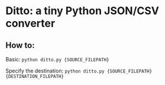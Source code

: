 # Ditto: a tiny Python JSON/CSV converter

## How to:

Basic:
`python ditto.py {SOURCE_FILEPATH}`

Specify the destination:
`python ditto.py {SOURCE_FILEPATH} {DESTINATION_FILEPATH}`